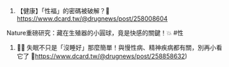 1. 【健康】「性福」的密碼被破解？🔑https://www.dcard.tw/@drugnews/post/258008604

Nature重磅研究：藏在生殖器的小圓球，竟是快感的關鍵！💥
#性

1. 🌙💤 失眠不只是「沒睡好」那麼簡單！與慢性病、精神疾病都有關，別再小看它了 🧠https://www.dcard.tw/@drugnews/post/258858632)